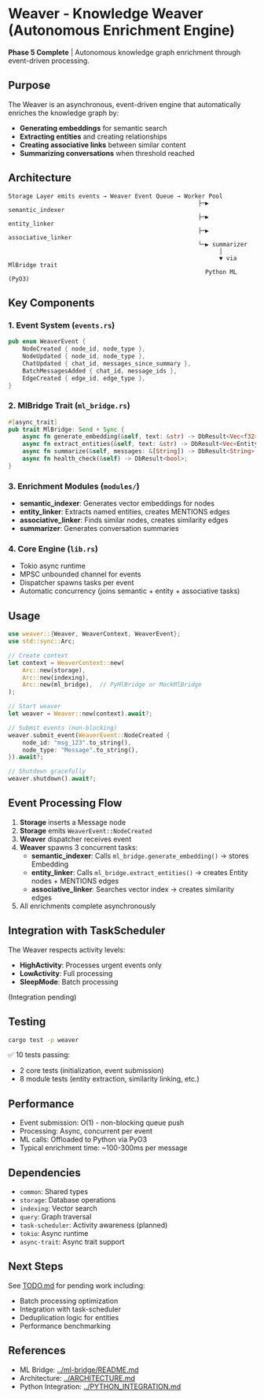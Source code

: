 # Weaver - Knowledge Weaver (Autonomous Enrichment Engine)

**Phase 5 Complete** | Autonomous knowledge graph enrichment through event-driven processing.

## Purpose

The Weaver is an asynchronous, event-driven engine that automatically enriches the knowledge graph by:
- **Generating embeddings** for semantic search
- **Extracting entities** and creating relationships  
- **Creating associative links** between similar content
- **Summarizing conversations** when threshold reached

## Architecture

```
Storage Layer emits events → Weaver Event Queue → Worker Pool
                                                      ├─▶ semantic_indexer
                                                      ├─▶ entity_linker
                                                      ├─▶ associative_linker
                                                      └─▶ summarizer
                                                            │
                                                            ▼ via MlBridge trait
                                                        Python ML (PyO3)
```

## Key Components

### 1. Event System (`events.rs`)
```rust
pub enum WeaverEvent {
    NodeCreated { node_id, node_type },
    NodeUpdated { node_id, node_type },
    ChatUpdated { chat_id, messages_since_summary },
    BatchMessagesAdded { chat_id, message_ids },
    EdgeCreated { edge_id, edge_type },
}
```

### 2. MlBridge Trait (`ml_bridge.rs`)
```rust
#[async_trait]
pub trait MlBridge: Send + Sync {
    async fn generate_embedding(&self, text: &str) -> DbResult<Vec<f32>>;
    async fn extract_entities(&self, text: &str) -> DbResult<Vec<Entity>>;
    async fn summarize(&self, messages: &[String]) -> DbResult<String>;
    async fn health_check(&self) -> DbResult<bool>;
}
```

### 3. Enrichment Modules (`modules/`)
- **semantic_indexer**: Generates vector embeddings for nodes
- **entity_linker**: Extracts named entities, creates MENTIONS edges
- **associative_linker**: Finds similar nodes, creates similarity edges
- **summarizer**: Generates conversation summaries

### 4. Core Engine (`lib.rs`)
- Tokio async runtime
- MPSC unbounded channel for events
- Dispatcher spawns tasks per event
- Automatic concurrency (joins semantic + entity + associative tasks)

## Usage

```rust
use weaver::{Weaver, WeaverContext, WeaverEvent};
use std::sync::Arc;

// Create context
let context = WeaverContext::new(
    Arc::new(storage),
    Arc::new(indexing),
    Arc::new(ml_bridge),  // PyMlBridge or MockMlBridge
);

// Start weaver
let weaver = Weaver::new(context).await?;

// Submit events (non-blocking)
weaver.submit_event(WeaverEvent::NodeCreated {
    node_id: "msg_123".to_string(),
    node_type: "Message".to_string(),
}).await?;

// Shutdown gracefully
weaver.shutdown().await?;
```

## Event Processing Flow

1. **Storage** inserts a Message node
2. **Storage** emits `WeaverEvent::NodeCreated`
3. **Weaver** dispatcher receives event
4. **Weaver** spawns 3 concurrent tasks:
   - **semantic_indexer**: Calls `ml_bridge.generate_embedding()` → stores Embedding
   - **entity_linker**: Calls `ml_bridge.extract_entities()` → creates Entity nodes + MENTIONS edges
   - **associative_linker**: Searches vector index → creates similarity edges
5. All enrichments complete asynchronously

## Integration with TaskScheduler

The Weaver respects activity levels:
- **HighActivity**: Processes urgent events only
- **LowActivity**: Full processing
- **SleepMode**: Batch processing

(Integration pending)

## Testing

```bash
cargo test -p weaver
```

✅ 10 tests passing:
- 2 core tests (initialization, event submission)
- 8 module tests (entity extraction, similarity linking, etc.)

## Performance

- Event submission: O(1) - non-blocking queue push
- Processing: Async, concurrent per event
- ML calls: Offloaded to Python via PyO3
- Typical enrichment time: ~100-300ms per message

## Dependencies

- `common`: Shared types
- `storage`: Database operations
- `indexing`: Vector search
- `query`: Graph traversal
- `task-scheduler`: Activity awareness (planned)
- `tokio`: Async runtime
- `async-trait`: Async trait support

## Next Steps

See [TODO.md](./TODO.md) for pending work including:
- Batch processing optimization
- Integration with task-scheduler
- Deduplication logic for entities
- Performance benchmarking

## References

- ML Bridge: [../ml-bridge/README.md](../ml-bridge/README.md)
- Architecture: [../ARCHITECTURE.md](../ARCHITECTURE.md)
- Python Integration: [../PYTHON_INTEGRATION.md](../PYTHON_INTEGRATION.md)

